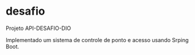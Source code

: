 # desafio
Projeto API-DESAFIO-DIO

Implementado um sistema de controle de ponto e acesso usando Srping Boot.
